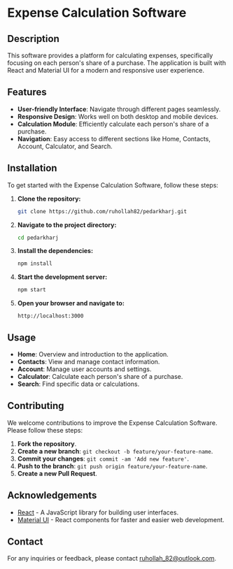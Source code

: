 # Expense Calculation Software

## Description

This software provides a platform for calculating expenses, specifically focusing on each person's share of a purchase. The application is built with React and Material UI for a modern and responsive user experience.

## Features

- **User-friendly Interface**: Navigate through different pages seamlessly.
- **Responsive Design**: Works well on both desktop and mobile devices.
- **Calculation Module**: Efficiently calculate each person's share of a purchase.
- **Navigation**: Easy access to different sections like Home, Contacts, Account, Calculator, and Search.

## Installation

To get started with the Expense Calculation Software, follow these steps:

1. **Clone the repository:**

   ```bash
   git clone https://github.com/ruhollah82/pedarkharj.git
   ```

2. **Navigate to the project directory:**

   ```bash
   cd pedarkharj
   ```

3. **Install the dependencies:**

   ```bash
   npm install
   ```

4. **Start the development server:**

   ```bash
   npm start
   ```

5. **Open your browser and navigate to:**

   ```
   http://localhost:3000
   ```

## Usage

- **Home**: Overview and introduction to the application.
- **Contacts**: View and manage contact information.
- **Account**: Manage user accounts and settings.
- **Calculator**: Calculate each person's share of a purchase.
- **Search**: Find specific data or calculations.

## Contributing

We welcome contributions to improve the Expense Calculation Software. Please follow these steps:

1. **Fork the repository**.
2. **Create a new branch**: `git checkout -b feature/your-feature-name`.
3. **Commit your changes**: `git commit -am 'Add new feature'`.
4. **Push to the branch**: `git push origin feature/your-feature-name`.
5. **Create a new Pull Request**.

## Acknowledgements

- [React](https://reactjs.org/) - A JavaScript library for building user interfaces.
- [Material UI](https://mui.com/) - React components for faster and easier web development.

## Contact

For any inquiries or feedback, please contact [ruhollah_82@outlook.com](mailto:ruhollah_82@outlook.com).
